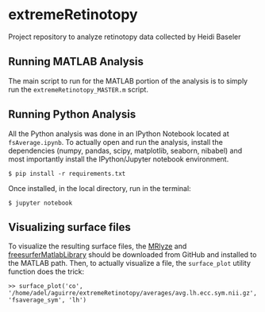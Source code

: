 # extremeRetinotopy
Project repository to analyze retinotopy data collected by Heidi Baseler

## Running MATLAB Analysis

The main script to run for the MATLAB portion of the analysis is to simply run
the `extremeRetinotopy_MASTER.m` script.

## Running Python Analysis

All the Python analysis was done in an IPython Notebook located at
`fsAverage.ipynb`. To actually open and run the analysis, install the
dependencies (numpy, pandas, scipy, matplotlib, seaborn, nibabel) and most
importantly install the IPython/Jupyter notebook environment.

    $ pip install -r requirements.txt

Once installed, in the local directory, run in the terminal:

    $ jupyter notebook

## Visualizing surface files

To visualize the resulting surface files, the [MRlyze](https://github.com/gkaguirrelab/MRlyze)
and [freesurferMatlabLibrary](https://github.com/gkaguirrelab/freesurferMatlabLibrary)
should be downloaded from GitHub and installed to the MATLAB path. Then, to
actually visualize a file, the `surface_plot` utility function does the trick:

    >> surface_plot('co', '/home/adel/aguirre/extremeRetinotopy/averages/avg.lh.ecc.sym.nii.gz', 'fsaverage_sym', 'lh')
